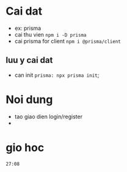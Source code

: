 # Cai dat

- ex: prisma
- cai thu vien `npm i -D prisma`
- cai prisma for client `npm i @prisma/client`

## luu y cai dat

- can init `prisma: npx prisma init`;

# Noi dung

- tao giao dien login/register
-

# gio hoc

`27:08`
